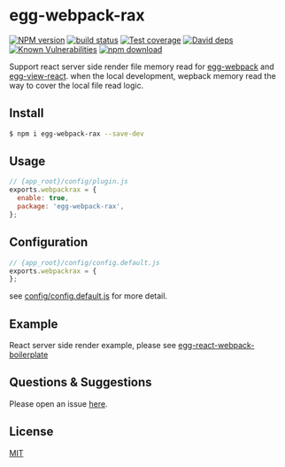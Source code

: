 # egg-webpack-rax

[![NPM version][npm-image]][npm-url]
[![build status][travis-image]][travis-url]
[![Test coverage][codecov-image]][codecov-url]
[![David deps][david-image]][david-url]
[![Known Vulnerabilities][snyk-image]][snyk-url]
[![npm download][download-image]][download-url]

[npm-image]: https://img.shields.io/npm/v/egg-webpack-rax.svg?style=flat-square
[npm-url]: https://npmjs.org/package/egg-webpack-rax
[travis-image]: https://img.shields.io/travis/eggjs/egg-webpack-rax.svg?style=flat-square
[travis-url]: https://travis-ci.org/eggjs/egg-webpack-rax
[codecov-image]: https://img.shields.io/codecov/c/github/eggjs/egg-webpack-rax.svg?style=flat-square
[codecov-url]: https://codecov.io/github/eggjs/egg-webpack-rax?branch=master
[david-image]: https://img.shields.io/david/eggjs/egg-webpack-rax.svg?style=flat-square
[david-url]: https://david-dm.org/eggjs/egg-webpack-rax
[snyk-image]: https://snyk.io/test/npm/egg-webpack-rax/badge.svg?style=flat-square
[snyk-url]: https://snyk.io/test/npm/egg-webpack-rax
[download-image]: https://img.shields.io/npm/dm/egg-webpack-rax.svg?style=flat-square
[download-url]: https://npmjs.org/package/egg-webpack-rax

Support react server side render file memory read for [egg-webpack](https://github.com/hubcarl/egg-webpack) and [egg-view-react](https://github.com/eggjs/egg-view-react). when the local development, wepback memory read the way to cover the local file read logic.

## Install

```bash
$ npm i egg-webpack-rax --save-dev
```

## Usage

```js
// {app_root}/config/plugin.js
exports.webpackrax = {
  enable: true,
  package: 'egg-webpack-rax',
};
```

## Configuration

```js
// {app_root}/config/config.default.js
exports.webpackrax = {
};
```

see [config/config.default.js](config/config.default.js) for more detail.

## Example

React server side render example, please see [egg-react-webpack-boilerplate](https://github.com/easy-team/egg-react-webpack-boilerplate)

## Questions & Suggestions

Please open an issue [here](https://github.com/easy-team/egg-react-webpack-boilerplate/issues).

## License

[MIT](LICENSE)
